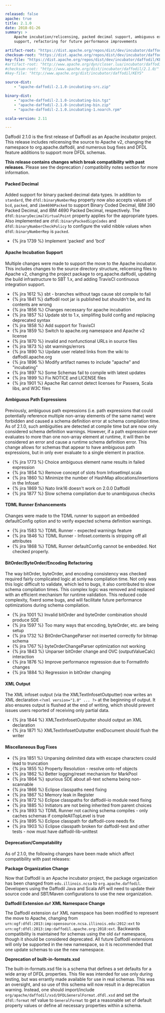 ```yaml
---

released: false
apache: true
title: 2.1.0
date: 2018-01-26
summary: >
    Apache incubation/relicensing, packed decimal support, ambiguous expression
    support, refactoring for future performance improvements

artifact-root: "https://dist.apache.org/repos/dist/dev/incubator/daffodil/2.1.0-rc2/"
checksum-root: "https://dist.apache.org/repos/dist/dev/incubator/daffodil/2.1.0-rc2/"
key-file: "https://dist.apache.org/repos/dist/dev/incubator/daffodil/KEYS"
#artifact-root: "http://www.apache.org/dyn/closer.lua/incubator/daffodil/2.1.0/"
#checksum-root: "http://www.apache.org/dist/incubator/daffodil/2.1.0/"
#key-file: "http://www.apache.org/dist/incubator/daffodil/KEYS"

source-dist:
    - "apache-daffodil-2.1.0-incubating-src.zip"

binary-dist:
    - "apache-daffodil-2.1.0-incubating-bin.tgz"
    - "apache-daffodil-2.1.0-incubating-bin.zip"
    - "apache-daffodil-2.1.0.incubating-1.noarch.rpm"

scala-version: 2.11

---
```


Daffodil 2.1.0 is the first release of Daffodil as an Apache incubator project.
This release includes relicensing the source to Apache v2, changing the
namespace to org.apache.daffodil, and numerous bug fixes and DFDL feature
additions to support more DFDL schemas.

**This release contains changes which break compatibility with past releases.**
Please see the deprecation / compatibility notes section for more information.

#### Packed Decimal

Added support for binary packed decimal data types. In addition to ``standard``,
the ``dfdl:binaryNumberRep`` property now also accepts values of ``bcd``,
``packed``, and ``ibm4690Packed`` to support Binary Coded Decimal, IBM 390
Packed Decimal, and IBM 4690 Packed Decimal, respectively. The
``dfdl:binaryDecimalVirtualPoint`` property applies for the appropriate types.
Also implemented are ``dfdl:binaryPackedSignCodes`` and
``dfdl:binaryNumberCheckPolicy`` to configure the valid nibble values when
``dfdl:binaryNumberRep`` is ``packed``.

* {% jira 1739 %} Implement 'packed' and 'bcd'

#### Apache Incubation Support

Multiple changes were made to support the move to the Apache incubator. This
includes changes to the source directory structure, relicensing files to Apache
v2, changing the project package to org.apache.daffodil, updating the build
infrastructure to SBT 1.x, and adding TravisCI continuous integration support.

* {% jira 1612 %} sbt - branches without tags cause sbt compile to fail
* {% jira 1841 %} daffodil root jar is published but shouldn't be, and its contents are wrong
* {% jira 1856 %} Changes necessary for apache incubation
* {% jira 1857 %} Update sbt to 1.x, simplifing build config and replacing deprecated syntax
* {% jira 1858 %} Add support for TravisCI
* {% jira 1859 %} Switch to apache.org namespace and Apache v2 license
* {% jira 1870 %} invalid and nonfunctional URLs in source files
* {% jira 1873 %} sbt warnings/errors 
* {% jira 1890 %} Update user related links from the wiki to daffodil.apache.org
* {% jira 1896 %} Modify artifact names to include "apache" and "incubating"
* {% jira 1897 %} Some Schemas fail to compile with latest updates
* {% jira 1899 %} Fix NOTICE and LICENSE files
* {% jira 1901 %} Apache Rat cannot detect licenses for Passera, Scala libs, and W3C files

#### Ambiguous Path Expressions

Previously, ambiguous path expressions (i.e. path expressions that could
potentially reference multiple non-array elements of the same name) were
forbidden and caused a schema definition error at schema compilation time. As
of 2.1.0, such ambiguities are detected at compile time but are now only
considered schema definition warnings. However, if a path expression ever
evaluates to more than one non-array element at runtime, it will then be
considered an error and cause a runtime schema definition error. This change
allows for schemas that appear to have ambiguous path expressions, but in
only ever evaluate to a single element in practice.

* {% jira 1773 %} Choice ambiguous element name results in failed expression
* {% jira 1854 %} Remove concept of slots from InfosetImpl.scala
* {% jira 1860 %} Minimize the number of HashMap allocations/insertions in the Infoset
* {% jira 1869 %} Nato link16 doesn't work on 2.0.0 Daffodil
* {% jira 1877 %} Slow schema compilation due to unambiguous checks

#### TDML Runner Enhancements

Changes were made to the TDML runner to support an embedded defaultConfig
option and to verify expected schema definition warnings.

* {% jira 1583 %} TDML Runner - expected warnings feature
* {% jira 1846 %} TDML Runner - Infoset.contents is stripping off all attributes
* {% jira 1868 %} TDML Runner defaultConfig cannot be embedded. Not checked properly.

#### BitOrder/ByteOrder/Encoding Refactoring

The way bitOrder, byteOrder, and encoding consistency was checked required
fairly complicated logic at schema compilation time. Not only was this logic
difficult to validate, which led to bugs, it also contributed to slow schema
compilation times. This complex logic was removed and replaced with an
efficient mechanism for runtime validation. This reduced code complexity, fixerd
some bugs, and will facilitate future performance optimizations during schema
compilation.

* {% jira 1001 %} Invalid bitOrder and byteOrder combination should produce SDE
* {% jira 1597 %} Too many ways that encoding, byteOrder, etc. are being setup
* {% jira 1732 %} BitOrderChangeParser not inserted correctly for bitmap schema
* {% jira 1767 %} byteOrderChangeParser optimization not working
* {% jira 1843 %} Unparser bitOrder change and OVC (outputValueCalc) interaction
* {% jira 1876 %} Improve performance regression due to FormatInfo changes
* {% jira 1884 %} Regression in bitOrder changing

#### XML Output

The XML infoset output (via the XMLTextInfosetOutputter) now writes an XML
declaration ``<?xml version="1.0" ... ?>`` at the beginning of output. It also
ensures output is flushed at the end of writing, which should prevent issues
users reported of receiving only partial data.

* {% jira 1844 %} XMLTextInfosetOutputter should output an XML declaration
* {% jira 1871 %} XMLTextInfosetOutputter endDocument should flush the writer

#### Miscellaneous Bug Fixes

* {% jira 1851 %} Unparsing delimited data with escape characters could lead to truncation
* {% jira 1855 %} Property Resolution - resolve onto ref objects
* {% jira 1862 %} Better logging/reset mechanism for MarkPool
* {% jira 1864 %} spurious SDE about all-text schema being non-scannable
* {% jira 1866 %} Eclipse classpaths need fixing
* {% jira 1867 %} Memory leak in Register
* {% jira 1872 %} Eclipse classpaths for daffodil-io module need fixing
* {% jira 1885 %} Initiators are not being inherited from parent choices
* {% jira 1893 %} TDML Runner not caching schema compiles - only caches schemas if compileAllTopLevel is true
* {% jira 1895 %} Eclipse classpath for daffodil-core needs fix
* {% jira 1903 %} Eclipse classpath broken for daffodil-test and other tests - now must have daffodil-lib-unittest

#### Deprecation/Compatability

As of 2.1.0, the following changes have been made which affect compatibility
with past releases:

**Package Organization Change**

Now that Daffodil is an Apache incubator project, the package organization has been
changed from ``edu.illinois.ncsa`` to ``org.apache.daffodil``.
Developers using the Daffodil Java and Scala API will need to update their
source code and SBT/Maven configurations to use the new organization.

**Daffodil Extension ``daf`` XML Namespace Change**

The Daffodil extension ``daf`` XML namespace has been modified to represent the
move to Apache, changing from
``urn:ogf:dfdl:2013:imp:opensource.ncsa.illinois.edu:2012:ext`` to
``urn:ogf:dfdl:2013:imp:daffodil.apache.org:2018:ext``. Backwards compatibility
is maintained for schemas using the old ``daf`` namespace, though it should be
considered deprecated. All future Daffodil extensions will only be supported in
the new namespace, so it is recommended that one update schemas to use the new
namespace.

**Deprecation of built-in-formats.xsd**

The built-in-formats.xsd file is a schema that defines a set defaults for a
wide array of DFDL properties. This file was intended for use only during
testing, but was errantly made available for use in real schemas. This was an
oversight, and so use of this schema will now result in a deprecation warning.
Instead, one should import/include
``org/apache/daffodil/xsd/DFDLGeneralFormat.dfdl.xsd`` and set the
``dfdl:format`` ref value to ``GeneralFormat`` to get a reasonable set of
default property values or define all necessary properties within a schema.
